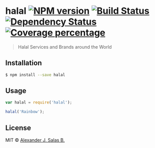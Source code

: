 # halal [![NPM version][npm-image]][npm-url] [![Build Status][travis-image]][travis-url] [![Dependency Status][daviddm-image]][daviddm-url] [![Coverage percentage][coveralls-image]][coveralls-url]
> Halal Services and Brands around the World

## Installation

```sh
$ npm install --save halal
```

## Usage

```js
var halal = require('halal');

halal('Rainbow');
```
## License

MIT © [Alexander J. Salas B.](http://ajsb85.com)


[npm-image]: https://badge.fury.io/js/npm-halal.svg
[npm-url]: https://npmjs.org/package/halal
[travis-image]: https://travis-ci.org/ajsb85/npm-halal.svg?branch=master
[travis-url]: https://travis-ci.org/ajsb85/npm-halal
[daviddm-image]: https://david-dm.org/ajsb85/npm-halal.svg?theme=shields.io
[daviddm-url]: https://david-dm.org/ajsb85/npm-halal
[coveralls-image]: https://coveralls.io/repos/ajsb85/npm-halal/badge.svg
[coveralls-url]: https://coveralls.io/r/ajsb85/npm-halal

